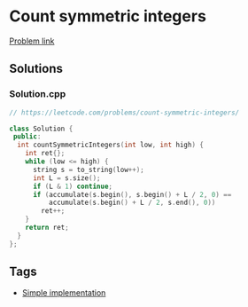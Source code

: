 # Count symmetric integers

[Problem link](https://leetcode.com/problems/count-symmetric-integers/)

## Solutions


### Solution.cpp
```cpp
// https://leetcode.com/problems/count-symmetric-integers/

class Solution {
 public:
  int countSymmetricIntegers(int low, int high) {
    int ret{};
    while (low <= high) {
      string s = to_string(low++);
      int L = s.size();
      if (L & 1) continue;
      if (accumulate(s.begin(), s.begin() + L / 2, 0) ==
          accumulate(s.begin() + L / 2, s.end(), 0))
        ret++;
    }
    return ret;
  }
};
```
## Tags

* [Simple implementation](/Collections/simple-implementation.md#simple-implementation)
